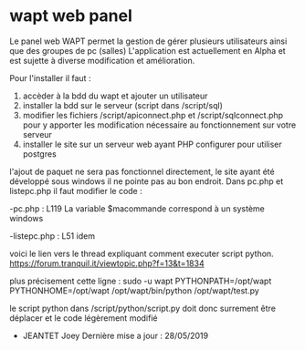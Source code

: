 # wapt web panel
Le panel web WAPT permet la gestion de gérer plusieurs utilisateurs ainsi que des groupes de pc (salles)
L'application est actuellement en Alpha et est sujette à diverse modification et amélioration.

Pour l'installer il faut :
  1. accèder à la bdd du wapt et ajouter un utilisateur
  2. installer la bdd sur le serveur (script dans /script/sql)
  3. modifier les fichiers /script/apiconnect.php et /script/sqlconnect.php pour y apporter les modification nécessaire au fonctionnement sur votre serveur
  4. installer le site sur un serveur web ayant PHP configurer pour utiliser postgres

l'ajout de paquet ne sera pas fonctionnel directement, le site ayant été développé sous windows il ne pointe pas au bon endroit.
Dans pc.php et listepc.php il faut modifier le code : 

  -pc.php : L119 La variable $macommande correspond à un système windows
 
  -listepc.php : L51 idem
 
voici le lien vers le thread expliquant comment executer script python.
https://forum.tranquil.it/viewtopic.php?f=13&t=1834

plus précisement cette ligne : sudo -u wapt PYTHONPATH=/opt/wapt PYTHONHOME=/opt/wapt /opt/wapt/bin/python /opt/wapt/test.py

le script python dans /script/python/script.py doit donc surrement être déplacer et le code légèrement modifié


- JEANTET Joey
Dernière mise a jour : 28/05/2019
